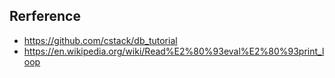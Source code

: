 ## Rerference

- https://github.com/cstack/db_tutorial
- https://en.wikipedia.org/wiki/Read%E2%80%93eval%E2%80%93print_loop


